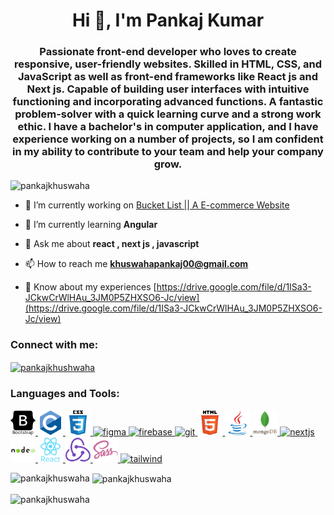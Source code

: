 <h1 align="center">Hi 👋, I'm Pankaj Kumar</h1>
<h3 align="center">Passionate front-end developer who loves to create responsive, user-friendly websites. Skilled in HTML, CSS, and JavaScript as well as front-end frameworks like React js and Next js. Capable of building user interfaces with intuitive functioning and incorporating advanced functions. A fantastic problem-solver with a quick learning curve and a strong work ethic. I have a bachelor's in computer application, and I have experience working on a number of projects, so I am confident in my ability to contribute to your team and help your company grow.</h3>

<p align="left"> <img src="https://komarev.com/ghpvc/?username=pankajkhuswaha&label=Profile%20views&color=0e75b6&style=flat" alt="pankajkhuswaha" /> </p>

- 🔭 I’m currently working on [Bucket List || A E-commerce Website](https://bucketlist-pk.netlify.app/)

- 🌱 I’m currently learning **Angular**

- 💬 Ask me about **react , next js , javascript**

- 📫 How to reach me **khuswahapankaj00@gmail.com**

- 📄 Know about my experiences [https://drive.google.com/file/d/1ISa3-JCkwCrWlHAu_3JM0P5ZHXSO6-Jc/view](https://drive.google.com/file/d/1ISa3-JCkwCrWlHAu_3JM0P5ZHXSO6-Jc/view)

<h3 align="left">Connect with me:</h3>
<p align="left">
<a href="https://linkedin.com/in/pankajkhushwaha" target="blank"><img align="center" src="https://raw.githubusercontent.com/rahuldkjain/github-profile-readme-generator/master/src/images/icons/Social/linked-in-alt.svg" alt="pankajkhushwaha" height="30" width="40" /></a>
</p>

<h3 align="left">Languages and Tools:</h3>
<p align="left"> <a href="https://getbootstrap.com" target="_blank" rel="noreferrer"> <img src="https://raw.githubusercontent.com/devicons/devicon/master/icons/bootstrap/bootstrap-plain-wordmark.svg" alt="bootstrap" width="40" height="40"/> </a> <a href="https://www.cprogramming.com/" target="_blank" rel="noreferrer"> <img src="https://raw.githubusercontent.com/devicons/devicon/master/icons/c/c-original.svg" alt="c" width="40" height="40"/> </a> <a href="https://www.w3schools.com/css/" target="_blank" rel="noreferrer"> <img src="https://raw.githubusercontent.com/devicons/devicon/master/icons/css3/css3-original-wordmark.svg" alt="css3" width="40" height="40"/> </a> <a href="https://www.figma.com/" target="_blank" rel="noreferrer"> <img src="https://www.vectorlogo.zone/logos/figma/figma-icon.svg" alt="figma" width="40" height="40"/> </a> <a href="https://firebase.google.com/" target="_blank" rel="noreferrer"> <img src="https://www.vectorlogo.zone/logos/firebase/firebase-icon.svg" alt="firebase" width="40" height="40"/> </a> <a href="https://git-scm.com/" target="_blank" rel="noreferrer"> <img src="https://www.vectorlogo.zone/logos/git-scm/git-scm-icon.svg" alt="git" width="40" height="40"/> </a> <a href="https://www.w3.org/html/" target="_blank" rel="noreferrer"> <img src="https://raw.githubusercontent.com/devicons/devicon/master/icons/html5/html5-original-wordmark.svg" alt="html5" width="40" height="40"/> </a> <a href="https://www.java.com" target="_blank" rel="noreferrer"> <img src="https://raw.githubusercontent.com/devicons/devicon/master/icons/java/java-original.svg" alt="java" width="40" height="40"/> </a> <a href="https://www.mongodb.com/" target="_blank" rel="noreferrer"> <img src="https://raw.githubusercontent.com/devicons/devicon/master/icons/mongodb/mongodb-original-wordmark.svg" alt="mongodb" width="40" height="40"/> </a> <a href="https://nextjs.org/" target="_blank" rel="noreferrer"> <img src="https://cdn.worldvectorlogo.com/logos/nextjs-2.svg" alt="nextjs" width="40" height="40"/> </a> <a href="https://nodejs.org" target="_blank" rel="noreferrer"> <img src="https://raw.githubusercontent.com/devicons/devicon/master/icons/nodejs/nodejs-original-wordmark.svg" alt="nodejs" width="40" height="40"/> </a> <a href="https://reactjs.org/" target="_blank" rel="noreferrer"> <img src="https://raw.githubusercontent.com/devicons/devicon/master/icons/react/react-original-wordmark.svg" alt="react" width="40" height="40"/> </a> <a href="https://redux.js.org" target="_blank" rel="noreferrer"> <img src="https://raw.githubusercontent.com/devicons/devicon/master/icons/redux/redux-original.svg" alt="redux" width="40" height="40"/> </a> <a href="https://sass-lang.com" target="_blank" rel="noreferrer"> <img src="https://raw.githubusercontent.com/devicons/devicon/master/icons/sass/sass-original.svg" alt="sass" width="40" height="40"/> </a> <a href="https://tailwindcss.com/" target="_blank" rel="noreferrer"> <img src="https://www.vectorlogo.zone/logos/tailwindcss/tailwindcss-icon.svg" alt="tailwind" width="40" height="40"/> </a> </p>

<p><img align="left" src="https://github-readme-stats.vercel.app/api/top-langs?username=pankajkhuswaha&show_icons=true&locale=en&layout=compact" alt="pankajkhuswaha" /></p>

<p>&nbsp;<img align="center" src="https://github-readme-stats.vercel.app/api?username=pankajkhuswaha&show_icons=true&locale=en" alt="pankajkhuswaha" /></p>

<p><img align="center" src="https://github-readme-streak-stats.herokuapp.com/?user=pankajkhuswaha&" alt="pankajkhuswaha" /></p>
